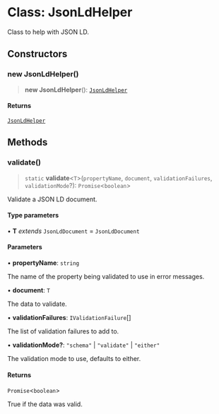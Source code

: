 # Class: JsonLdHelper

Class to help with JSON LD.

## Constructors

### new JsonLdHelper()

> **new JsonLdHelper**(): [`JsonLdHelper`](JsonLdHelper.md)

#### Returns

[`JsonLdHelper`](JsonLdHelper.md)

## Methods

### validate()

> `static` **validate**\<`T`\>(`propertyName`, `document`, `validationFailures`, `validationMode`?): `Promise`\<`boolean`\>

Validate a JSON LD document.

#### Type parameters

• **T** *extends* `JsonLdDocument` = `JsonLdDocument`

#### Parameters

• **propertyName**: `string`

The name of the property being validated to use in error messages.

• **document**: `T`

The data to validate.

• **validationFailures**: `IValidationFailure`[]

The list of validation failures to add to.

• **validationMode?**: `"schema"` \| `"validate"` \| `"either"`

The validation mode to use, defaults to either.

#### Returns

`Promise`\<`boolean`\>

True if the data was valid.

